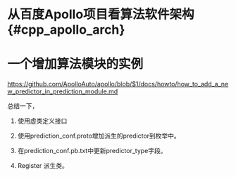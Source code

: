 从百度Apollo项目看算法软件架构{#cpp_apollo_arch}
============================================


# 一个增加算法模块的实例

https://github.com/ApolloAuto/apollo/blob/$1/docs/howto/how_to_add_a_new_predictor_in_prediction_module.md

总结一下，

1. 使用虚类定义接口

2. 使用prediction_conf.proto增加派生的predictor到枚举中。

3. 在prediction_conf.pb.txt中更新predictor_type字段。

4. Register 派生类。

